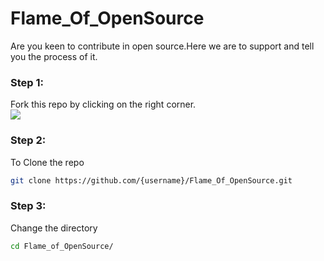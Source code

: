 # Flame_Of_OpenSource
Are you keen to contribute in open source.Here we are to support and tell you the process of it.<br>
### Step 1:
Fork this repo by clicking on the right corner.<br><img src="https://img.icons8.com/plasticine/100/000000/code-fork.png"/>
### Step 2:
To Clone the repo <br>
```bash
git clone https://github.com/{username}/Flame_Of_OpenSource.git
```
### Step 3:
Change the directory 
```bash
cd Flame_of_OpenSource/
```
